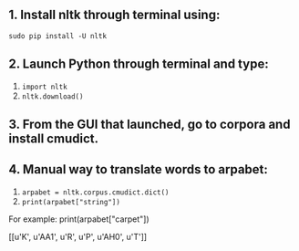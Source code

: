 
## 1. Install nltk through terminal using:
`sudo pip install -U nltk`

## 2. Launch Python through terminal and type:
1. `import nltk` 
2. `nltk.download()` 

## 3. From the GUI that launched, go to corpora and install cmudict. 

## 4. Manual way to translate words to arpabet:
1. `arpabet = nltk.corpus.cmudict.dict()`
2. `print(arpabet["string"])`

For example:
print(arpabet["carpet"])

[[u'K', u'AA1', u'R', u'P', u'AH0', u'T']]
